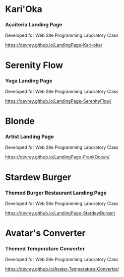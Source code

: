 <h1>Kari'Oka</h1>
<h3>Açaiteria Landing Page</h3>
<p>Developed for Web Site Programming Laboratory Class</p>

https://devrey.github.io/LandingPage-Kari-oka/

<h1>Serenity Flow</h1>
<h3>Yoga Landing Page</h3>
<p>Developed for Web Site Programming Laboratory Class</p>

https://devrey.github.io/LandingPage-SerenityFlow/

<h1>Blonde</h1>
<h3>Artist Landing Page</h3>
<p>Developed for Web Site Programming Laboratory Class</p>

https://devrey.github.io/LandingPage-FrankOcean/

<h1>Stardew Burger</h1>
<h3>Themed Burger Restaurant Landing Page</h3>
<p>Developed for Web Site Programming Laboratory Class</p>

https://devrey.github.io/LandingPage-StardewBurger/

<h1>Avatar's Converter</h1>
<h3>Themed Temperature Converter</h3>
<p>Developed for Web Site Programming Laboratory Class</p>

https://devrey.github.io/Avatar-Temperature-Converter/

